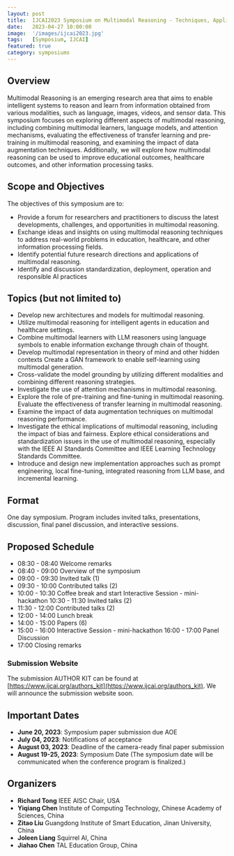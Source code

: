 ```yaml
---
layout: post
title:  IJCAI2023 Symposium on Multimodal Reasoning - Techniques, Applications, and Challenges
date:   2023-04-27 10:00:00
image:  '/images/ijcai2023.jpg'
tags:   [Symposium, IJCAI]
featured: true
category: symposiums
---
```


## Overview

Multimodal Reasoning is an emerging research area that aims to enable intelligent systems to reason and learn from information obtained from various modalities, such as language, images, videos, and sensor data. This symposium focuses on exploring different aspects of multimodal reasoning, including combining multimodal learners, language models, and attention mechanisms, evaluating the effectiveness of transfer learning and pre-training in multimodal reasoning, and examining the impact of data augmentation techniques. Additionally, we will explore how multimodal reasoning can be used to improve educational outcomes, healthcare outcomes, and other information processing tasks.



## Scope and Objectives

The objectives of this symposium are to:

* Provide a forum for researchers and practitioners to discuss the latest developments, challenges, and opportunities in multimodal reasoning.
* Exchange ideas and insights on using multimodal reasoning techniques to address real-world problems in education, healthcare, and other information processing fields.
* Identify potential future research directions and applications of multimodal reasoning.
* Identify and discussion standardization, deployment, operation and responsible AI practices


## Topics (but not limited to)

* Develop new architectures and models for multimodal reasoning.
* Utilize multimodal reasoning for intelligent agents in education and healthcare settings.
* Combine multimodal learners with LLM reasoners using language symbols to enable information exchange through chain of thought.
* Develop multimodal representation in theory of mind and other hidden contexts Create a GAN framework to enable self-learning using multimodal generation.
* Cross-validate the model grounding by utilizing different modalities and combining different reasoning strategies.
* Investigate the use of attention mechanisms in multimodal reasoning.
* Explore the role of pre-training and fine-tuning in multimodal reasoning. Evaluate the effectiveness of transfer learning in multimodal reasoning.
* Examine the impact of data augmentation techniques on multimodal reasoning performance.
* Investigate the ethical implications of multimodal reasoning, including the impact of bias and fairness. Explore ethical considerations and standardization issues in the use of multimodal reasoning, especially with the IEEE AI Standards Committee and IEEE Learning Technology Standards Committee.
* Introduce and design new implementation approaches such as prompt engineering, local fine-tuning, integrated reasoning from LLM base, and incremental learning.


## Format

One day symposium. Program includes invited talks, presentations, discussion, final panel discussion, and interactive sessions.


## Proposed Schedule

* 08:30 - 08:40 Welcome remarks
* 08:40 - 09:00 Overview of the symposium
* 09:00 - 09:30 Invited talk (1)
* 09:30 - 10:00 Contributed talks (2)
* 10:00 - 10:30 Coffee break and start Interactive Session - mini-hackathon 10:30 - 11:30 Invited talks (2)
* 11:30 - 12:00 Contributed talks (2)
* 12:00 - 14:00 Lunch break
* 14:00 - 15:00 Papers (6)
* 15:00 - 16:00 Interactive Session - mini-hackathon 16:00 - 17:00 Panel Discussion
* 17:00 Closing remarks



### Submission Website

The submission AUTHOR KIT can be found at [https://www.ijcai.org/authors_kit](https://www.ijcai.org/authors_kit). We will announce the submission website soon.

<!-- Submission website: [https://easychair.org/conferences/?conf=ijcai2023multireason](https://easychair.org/conferences/?conf=ijcai2023multireason).  -->


## Important Dates

* **June 20, 2023**: Symposium paper submission due AOE
* **July 04, 2023**: Notifications of acceptance
* **August 03, 2023**: Deadline of the camera-ready final paper submission
* **August 19-25, 2023**: Symposium Date (The symposium date will be communicated when the conference program is finalized.)



## Organizers

<!-- ![Beautiful place]({{site.baseurl}}/images/aaai2022_symposium_organizers.jpg) -->

* **Richard Tong** IEEE AISC Chair, USA
* **Yiqiang Chen** Institute of Computing Technology, Chinese Academy of Sciences, China
* **Zitao Liu** Guangdong Institute of Smart Education, Jinan University, China
* **Joleen Liang** Squirrel AI, China
* **Jiahao Chen** TAL Education Group, China

